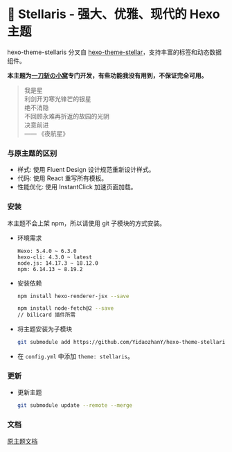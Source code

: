 # 📑 Stellaris - 强大、优雅、现代的 Hexo 主题

hexo-theme-stellaris 分叉自 [hexo-theme-stellar](https://github.com/xaoxuu/hexo-theme-stellar)，支持丰富的标签和动态数据组件。

**本主题为[一刀斩の小窝](https://blog.yidaozhan.top)专门开发，有些功能我没有用到，不保证完全可用。**

> 我是星  
> 利剑开刃寒光锋芒的银星  
> 绝不消隐  
> 不回顾永难再折返的故园的光阴  
> 决意前进  
> —— 《夜航星》

### 与原主题的区别

- 样式: 使用 Fluent Design 设计规范重新设计样式。
- 代码: 使用 React 重写所有模板。
- 性能优化: 使用 InstantClick 加速页面加载。

### 安装

本主题不会上架 npm，所以请使用 git 子模块的方式安装。

- 环境需求
    ```
    Hexo: 5.4.0 ~ 6.3.0
    hexo-cli: 4.3.0 ~ latest
    node.js: 14.17.3 ~ 18.12.0
    npm: 6.14.13 ~ 8.19.2
    ```

- 安装依赖
    ```bash
    npm install hexo-renderer-jsx --save
    ```
    
    ```bash
    npm install node-fetch@2 --save
    // bilicard 插件所需
    ```
    
- 将主题安装为子模块
    
    ```bash
    git submodule add https://github.com/YidaozhanY/hexo-theme-stellaris.git themes/stellaris
    ```
    
- 在 `config.yml` 中添加 `theme: stellaris`。

### 更新

- 更新主题
    ```bash
    git submodule update --remote --merge
    ```

### 文档

[原主题文档](https://xaoxuu.com/wiki/stellar/)
